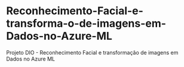 # Reconhecimento-Facial-e-transforma-o-de-imagens-em-Dados-no-Azure-ML
Projeto DIO - Reconhecimento Facial e transformação de imagens em Dados no Azure ML
